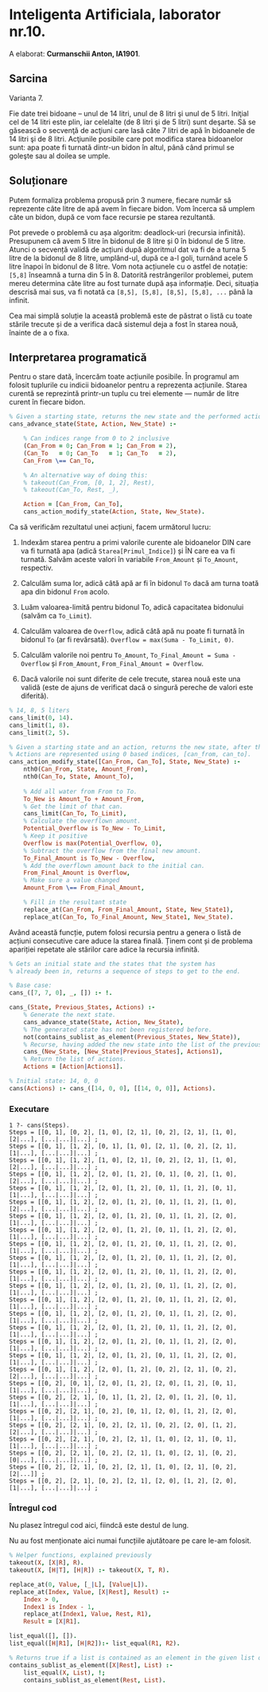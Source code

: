 # Inteligenta Artificiala, laborator nr.10.

A elaborat: **Curmanschii Anton, IA1901**.

## Sarcina

Varianta 7.

Fie date trei bidoane – unul de 14 litri, unul de 8 litri şi unul de 5 litri. Iniţial cel de 14 litri este plin, iar celelalte (de 8 litri şi de 5 litri) sunt deşarte. Să se găsească o secvenţă de acţiuni care lasă câte 7 litri de apă în bidoanele de 14 litri şi de 8 litri. Acţiunile posibile care pot modifica starea bidoanelor sunt: apa poate fi turnată dintr-un bidon în altul, până când primul se goleşte sau al doilea se umple.

## Soluționare

Putem formaliza problema propusă prin 3 numere, fiecare număr să reprezente câte litre de apă avem în fiecare bidon. Vom încerca să umplem câte un bidon, după ce vom face recursie pe starea rezultantă. 

Pot prevede o problemă cu așa algoritm: deadlock-uri (recursia infinită). Presupunem că avem 5 litre în bidonul de 8 litre și 0 în bidonul de 5 litre. Atunci o secvență validă de acțiuni după algoritmul dat va fi de a turna 5 litre de la bidonul de 8 litre, umplând-ul, după ce a-l goli, turnând acele 5 litre înapoi în bidonul de 8 litre. Vom nota acțiunele cu o astfel de notație: `[5,8]` înseamnă a turna din 5 în 8. Datorită restrângerilor problemei, putem mereu determina câte litre au fost turnate după așa informație. Deci, situația descrisă mai sus, va fi notată ca `[8,5], [5,8], [8,5], [5,8], ...` până la infinit.

Cea mai simplă soluție la această problemă este de păstrat o listă cu toate stările trecute și de a verifica dacă sistemul deja a fost în starea nouă, înainte de a o fixa.

## Interpretarea programatică

Pentru o stare dată, încercăm toate acțiunile posibile. În programul am folosit tuplurile cu indicii bidoanelor pentru a reprezenta acțiunile. Starea curentă se reprezintă printr-un tuplu cu trei elemente — număr de litre curent în fiecare bidon.

```prolog
% Given a starting state, returns the new state and the performed action.
cans_advance_state(State, Action, New_State) :-

    % Can indices range from 0 to 2 inclusive
    (Can_From = 0; Can_From = 1; Can_From = 2),
    (Can_To   = 0; Can_To   = 1; Can_To   = 2),
    Can_From \== Can_To,

    % An alternative way of doing this:
    % takeout(Can_From, [0, 1, 2], Rest),
    % takeout(Can_To, Rest, _),

    Action = [Can_From, Can_To],
    cans_action_modify_state(Action, State, New_State).
```

Ca să verificăm rezultatul unei acțiuni, facem următorul lucru:

1. Indexăm starea pentru a primi valorile curente ale bidoanelor DIN care va fi turnată apa (adică `Starea[Primul_Indice]`) și ÎN care ea va fi turnată. Salvăm aceste valori în variabile `From_Amount` și `To_Amount`, respectiv.

2. Calculăm suma lor, adică câtă apă ar fi în bidonul `To` dacă am turna toată apa din bidonul `From` acolo.

3. Luăm valoarea-limită pentru bidonul To, adică capacitatea bidonului (salvăm ca `To_Limit`).

4. Calculăm valoarea de `Overflow`, adică câtă apă nu poate fi turnată în bidonul `To` (ar fi revărsată). `Overflow = max(Suma - To_Limit, 0)`.

5. Calculăm valorile noi pentru `To_Amount`, `To_Final_Amount = Suma - Overflow` și `From_Amount`, `From_Final_Amount = Overflow`.

6. Dacă valorile noi sunt diferite de cele trecute, starea nouă este una validă (este de ajuns de verificat dacă o singură pereche de valori este diferită).

```prolog
% 14, 8, 5 liters
cans_limit(0, 14).
cans_limit(1, 8).
cans_limit(2, 5).

% Given a starting state and an action, returns the new state, after that action.
% Actions are represented using 0 based indices, [can_from, can_to].
cans_action_modify_state([Can_From, Can_To], State, New_State) :-
    nth0(Can_From, State, Amount_From),
    nth0(Can_To, State, Amount_To),
    
    % Add all water from From to To.
    To_New is Amount_To + Amount_From,
    % Get the limit of that can.
    cans_limit(Can_To, To_Limit),
    % Calculate the overflown amount.
    Potential_Overflow is To_New - To_Limit,
    % Keep it positive
    Overflow is max(Potential_Overflow, 0),
    % Subtract the overflow from the final new amount.
    To_Final_Amount is To_New - Overflow,
    % Add the overflown amount back to the initial can.
    From_Final_Amount is Overflow,
    % Make sure a value changed
    Amount_From \== From_Final_Amount, 

    % Fill in the resultant state
    replace_at(Can_From, From_Final_Amount, State, New_State1),
    replace_at(Can_To, To_Final_Amount, New_State1, New_State).
```

Având această funcție, putem folosi recursia pentru a genera o listă de acțiuni consecutive care aduce la starea finală. Ținem cont și de problema apariției repetate ale stărilor care adice la recursia infinită.

```prolog
% Gets an initial state and the states that the system has
% already been in, returns a sequence of steps to get to the end.

% Base case:
cans_([7, 7, 0], _, []) :- !.

cans_(State, Previous_States, Actions) :-
    % Generate the next state.
    cans_advance_state(State, Action, New_State),
    % The generated state has not been registered before.
    not(contains_sublist_as_element(Previous_States, New_State)),
    % Recurse, having added the new state into the list of the previous states.
    cans_(New_State, [New_State|Previous_States], Actions1),
    % Return the list of actions.
    Actions = [Action|Actions1].

% Initial state: 14, 0, 0
cans(Actions) :- cans_([14, 0, 0], [[14, 0, 0]], Actions).
```

### Executare
```
1 ?- cans(Steps).
Steps = [[0, 1], [0, 2], [1, 0], [2, 1], [0, 2], [2, 1], [1, 0], [2|...], [...|...]|...] ;
Steps = [[0, 1], [1, 2], [0, 1], [1, 0], [2, 1], [0, 2], [2, 1], [1|...], [...|...]|...] ;
Steps = [[0, 1], [1, 2], [1, 0], [2, 1], [0, 2], [2, 1], [1, 0], [2|...], [...|...]|...] ;
Steps = [[0, 1], [1, 2], [2, 0], [1, 2], [0, 1], [0, 2], [1, 0], [2|...], [...|...]|...] ;
Steps = [[0, 1], [1, 2], [2, 0], [1, 2], [0, 1], [1, 2], [0, 1], [1|...], [...|...]|...] ;
Steps = [[0, 1], [1, 2], [2, 0], [1, 2], [0, 1], [1, 2], [1, 0], [2|...], [...|...]|...] ;
Steps = [[0, 1], [1, 2], [2, 0], [1, 2], [0, 1], [1, 2], [2, 0], [1|...], [...|...]|...] ;
Steps = [[0, 1], [1, 2], [2, 0], [1, 2], [0, 1], [1, 2], [2, 0], [1|...], [...|...]|...] ;
Steps = [[0, 1], [1, 2], [2, 0], [1, 2], [0, 1], [1, 2], [2, 0], [1|...], [...|...]|...] ;
Steps = [[0, 1], [1, 2], [2, 0], [1, 2], [0, 1], [1, 2], [2, 0], [1|...], [...|...]|...] ;
Steps = [[0, 1], [1, 2], [2, 0], [1, 2], [0, 1], [1, 2], [2, 0], [1|...], [...|...]|...] ;
Steps = [[0, 1], [1, 2], [2, 0], [1, 2], [0, 1], [1, 2], [2, 0], [1|...], [...|...]|...] ;
Steps = [[0, 1], [1, 2], [2, 0], [1, 2], [0, 1], [1, 2], [2, 0], [1|...], [...|...]|...] ;
Steps = [[0, 1], [1, 2], [2, 0], [1, 2], [0, 1], [1, 2], [2, 0], [1|...], [...|...]|...] ;
Steps = [[0, 1], [1, 2], [2, 0], [1, 2], [0, 1], [1, 2], [2, 0], [1|...], [...|...]|...] ;
Steps = [[0, 1], [1, 2], [2, 0], [1, 2], [0, 1], [1, 2], [2, 0], [1|...], [...|...]|...] ;
Steps = [[0, 1], [1, 2], [2, 0], [1, 2], [0, 1], [1, 2], [2, 0], [1|...], [...|...]|...] ;
Steps = [[0, 1], [1, 2], [2, 0], [1, 2], [0, 2], [2, 1], [0, 2], [2|...], [...|...]|...] ;
Steps = [[0, 2], [0, 1], [2, 0], [1, 2], [2, 0], [1, 2], [0, 1], [1|...], [...|...]|...] ;
Steps = [[0, 2], [2, 1], [0, 1], [1, 2], [2, 0], [1, 2], [0, 1], [1|...], [...|...]|...] ;
Steps = [[0, 2], [2, 1], [0, 2], [0, 1], [2, 0], [1, 2], [2, 0], [1|...], [...|...]|...] ;
Steps = [[0, 2], [2, 1], [0, 2], [2, 1], [0, 2], [2, 0], [1, 2], [2|...], [...|...]|...] ;
Steps = [[0, 2], [2, 1], [0, 2], [2, 1], [1, 0], [2, 1], [0, 1], [1|...], [...|...]|...] ;
Steps = [[0, 2], [2, 1], [0, 2], [2, 1], [1, 0], [2, 1], [0, 2], [0|...], [...|...]|...] ;
Steps = [[0, 2], [2, 1], [0, 2], [2, 1], [1, 0], [2, 1], [0, 2], [2|...]] ;
Steps = [[0, 2], [2, 1], [0, 2], [2, 1], [2, 0], [1, 2], [2, 0], [1|...], [...|...]|...] ;
```

### Întregul cod

Nu plasez întregul cod aici, fiindcă este destul de lung.

Nu au fost menționate aici numai funcțiile ajutătoare pe care le-am folosit.

```prolog
% Helper functions, explained previously
takeout(X, [X|R], R).
takeout(X, [H|T], [H|R]) :- takeout(X, T, R).

replace_at(0, Value, [_|L], [Value|L]).
replace_at(Index, Value, [X|Rest], Result) :- 
    Index > 0, 
    Index1 is Index - 1, 
    replace_at(Index1, Value, Rest, R1),
    Result = [X|R1].

list_equal([], []).
list_equal([H|R1], [H|R2]):- list_equal(R1, R2).

% Returns true if a list is contained as an element in the given list of lists
contains_sublist_as_element([X|Rest], List) :-
    list_equal(X, List), !;
    contains_sublist_as_element(Rest, List).
```